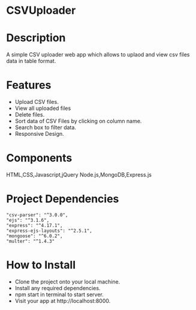 # CSVUploader

# Description
A simple CSV uploader web app which allows to uplaod and view csv files data in table format.

# Features
* Upload CSV files.
* View all uploaded files
* Delete files.
* Sort data of CSV Files by clicking on column name.
* Search box to filter data.
* Responsive Design.

# Components
HTML,CSS,Javascript,jQuery
Node.js,MongoDB,Express.js

# Project Dependencies
    "csv-parser": "^3.0.0",
    "ejs": "^3.1.6",
    "express": "^4.17.1",
    "express-ejs-layouts": "^2.5.1",
    "mongoose": "^6.0.2",
    "multer": "^1.4.3"

# How to Install
* Clone the project onto your local machine.
* Install any required dependencies.
* npm start in terminal to start server.
* Visit your app at http://localhost:8000.

